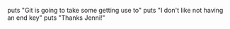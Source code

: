 puts "Git is going to take some getting use to"
puts "I don't like not having an end key"
puts "Thanks Jenni!"
